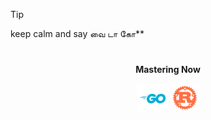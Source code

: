 > [!TIP]
> keep calm and say வை டா கோ**

<div align="center">

#

<b>Mastering Now</b>
</div>
<p align="center">
  <img src="/img/Go-Logo_Blue.png" alt="Image 1" width="10%" />
  <img src="/img/rust.png" alt="Image 2" width="9%" />
</p>

#

<!--

                                                     dP d88   a8888a  
                                                     88  88  d8' ..8b 
88d8b.d8b. dP    dP .d8888b. dP    dP 88d888b. .d888b88  88  88 .P 88 
88'`88'`88 88    88 88'  `88 88    88 88'  `88 88'  `88  88  88 d' 88 
88  88  88 88.  .88 88.  .88 88.  .88 88    88 88.  .88  88  Y8'' .8P 
dP  dP  dP `88888P' `8888P88 `88888P' dP    dP `88888P8 d88P  Y8888P  
                         .88                                          
                     d8888P                                           

-->



<!--
 " YOU FOUND SOMETHING WHICH IS HIDDEN" |  "நீங்கள் மறைக்கப்பட்ட ஒன்றைக் கண்டுபிடித்துள்ளீர்கள்"
-->